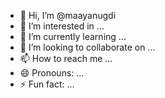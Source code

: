 - 👋 Hi, I’m @maayanugdi
- 👀 I’m interested in ...
- 🌱 I’m currently learning ...
- 💞️ I’m looking to collaborate on ...
- 📫 How to reach me ...
- 😄 Pronouns: ...
- ⚡ Fun fact: ...

<!---
maayanugdi/maayanugdi is a ✨ special ✨ repository because its `README.md` (this file) appears on your GitHub profile.
You can click the Preview link to take a look at your changes.
--->
